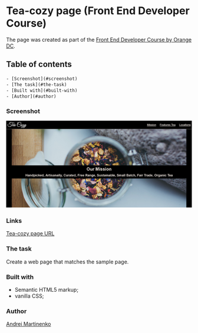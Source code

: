# Tea-cozy page (Front End Developer Course)

The page was created as part of the [Front End Developer Course by Orange DC](https://digitalcenter.orange.md/).

## Table of contents
    - [Screenshot](#screenshot)
    - [The task](#the-task)
    - [Built with](#built-with)
    - [Author](#author)

### Screenshot

![](./image/screenshot.png)

### Links

[Tea-cozy page URL](https://axinitm.github.io/ODC-Tea-page/)

### The task

Create a web page that matches the sample page.

### Built with

- Semantic HTML5 markup;
- vanilla CSS;

### Author

[Andrei Martinenko](https://github.com/AxinitM)
